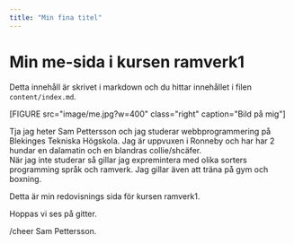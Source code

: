 ```yaml
---
title: "Min fina titel"
---
```

Min me-sida i kursen ramverk1
=========================

Detta innehåll är skrivet i markdown och du hittar innehållet i filen `content/index.md`.

[FIGURE src="image/me.jpg?w=400" class="right" caption="Bild på mig"]

Tja jag heter Sam Pettersson och jag studerar webbprogrammering på Blekinges Tekniska Högskola.
Jag är uppvuxen i Ronneby och har har 2 hundar en dalamatin och en blandras collie/shcäfer.  
När jag inte studerar så gillar jag expremintera med olika sorters programming språk och ramverk. 
Jag gillar även att träna på gym och boxning. 

Detta är min redovisnings sida för kursen ramverk1. 


Hoppas vi ses på gitter. 

/cheer Sam Pettersson.
